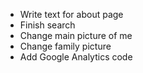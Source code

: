 
- Write text for about page
- Finish search
- Change main picture of me
- Change family picture
- Add Google Analytics code
